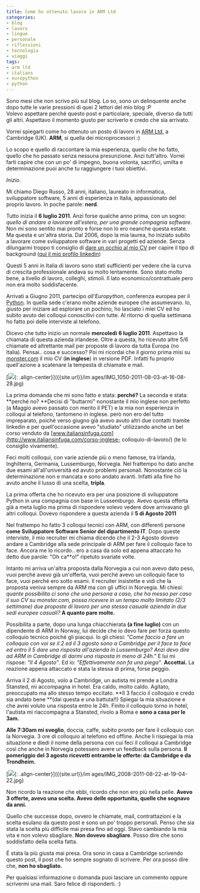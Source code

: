 ```yaml
---
title: Come ho ottenuto lavoro in ARM Ltd
categories:
- blog
- lavoro
- lingue
- personale
- riflessioni
- tecnologia
- viaggi
tags:
- arm ltd
- italians
- europython
- python
---
```

Sono mesi che non scrivo più sul blog. Lo so, sono un delinquente anche dopo
tutte le varie pressioni di quei 2 lettori del mio blog :P  
Volevo aspettare perché questo post e particolare, speciale, diverso da tutti
gli altri. Aspettavo il momento giusto per scriverlo e credo che sia arrivato.

Vorrei spiegarti come ho ottenuto un posto di lavoro in [ARM
Ltd](http://www.arm.com), a Cambridge (UK). **ARM**, si quella dei
microprocessori :)

Lo scopo e quello di raccontare la mia esperienza, quello che ho fatto, quello
che ho passato senza nessuna presunzione. Anzi tutt'altro. Vorrei farti capire
che con un po' di impegno, buona volonta, sacrifici, umilta e determinazione
puoi anche tu raggiungere i tuoi obiettivi.

_Inizio_.

Mi chiamo Diego Russo, 28 anni, italiano, laureato in informatica,
sviluppatore software, 5 anni di esperienza in Italia, appassionato del
proprio lavoro. In poche parole: **nerd**.

Tutto inizia il **6 luglio 2011**. Anzi forse qualche anno prima, con un
sogno: _quello di andare a lavorare all'estero, per una grande compagnia
software_. Non mi sono sentito mai pronto e forse non lo ero neanche questa
estate. Ma questa e un'altra storia. Dal 2006, dopo la mia laurea, ho iniziato
subito a lavorare come sviluppatore software in vari progetti ed aziende.
Senza dilungarmi troppo ti consiglio di [dare un occhio al mio
CV](http://diegor.it/it/curriculum) per capire il tipo di background ([qui il
mio profilo linkedin](http://uk.linkedin.com/in/diegor))

Questi 5 anni in Italia di lavoro sono stati sufficienti per vedere che la
curva di crescita professionale andava su molto lentamente. Sono stato molto
bene, a livello di lavoro, colleghi, stimoli. Il lato economico/contrattuale
pero non era molto soddisfacente.

Arrivati a Giugno 2011, partecipo _all'Europython_, conferenza europea per il
[Python](http://python.org/). In quella sede c'erano molte aziende europee che
assumevano. Io, giusto per iniziare ad esplorare un pochino, ho lasciato i
miei CV ed ho subito avuto dei colloqui conoscitivi con tutte. Al ritorno di
quella settimana ho fatto poi delle interviste al telefono.

Dicevo che tutto inizio un normale **mercoledì** **6 luglio 2011**. Aspettavo
la chiamata di questa azienda irlandese. Oltre a questa, ho ricevuto altre 5/6
chiamate ed altrettante mail per proposte di lavoro da tutta Europa (no
Italia). Pensai.. cosa e successo? Poi mi ricordai che il giorno prima misi su
[monster.com](http://www.monster.com) il mio CV (**in inglese**) in versione
PDF. Infatti fu proprio quell'azione a scatenare la tempesta di chiamate e
mail.

[![]({{site.url}}/images/IMG_1050-2011-08-03-at-16-08-28.jpg){: .align-center}]({{site.url}}/im
ages/IMG_1050-2011-08-03-at-16-08-28.jpg)

La prima domanda che mi sono fatto e stata: **perché?** La seconda e stata:
**perché no? **Decisi di "buttarmi" nonostante il mio inglese non perfetto (a
Maggio avevo passato con merito il PET) e la mia non esperienza in colloqui al
telefono, tantomeno in inglese. però non ero del tutto impreparato, poiché
verso giugno già avevo avuto altri due contatti tramite linkedin e per
quell'occasione avevo "studiato" utilizzando anche un bel corso venduto da
[www.italiansinfuga.com](http://www.italiansinfuga.com/corso-inglese-
colloquio-di-lavoro/) (te lo consiglio vivamente).

Feci molti colloqui, con varie aziende più o meno famose, tra Irlanda,
Inghilterra, Germania, Lussemburgo, Norvegia. Nel frattempo ho dato anche due
esami all'all'università ed avuto problemi personali. Nonostante ciò la
determinazione non e mancata e sono andato avanti. Infatti alla fine ho avuto
anche il lusso di una scelta, **tripla**.

La prima offerta che ho ricevuto era per una posizione di sviluppatore Python
in una compagnia con base in Lussemburgo. Avevo questa offerta già a meta
luglio ma prima di rispondere volevo vedere dove arrivavano gli altri
colloqui. Dovevo rispondere a questa azienda il **5 di Agosto 2011**

Nel frattempo ho fatto 3 colloqui tecnici con ARM, con differenti persone
**come Sviluppatore Software Senior del dipartimento IT**. Dopo queste
interviste, il mio recruiter mi chiama dicendo che il 2-3 Agosto dovevo andare
a Cambridge alla sede principale di ARM per fare il colloquio face to face.
Ancora me lo ricordo.. ero a casa da solo ed appena attaccato ho detto due
parole: "Oh ca\*\*o!" ripetuto svariate volte.

Intanto mi arriva un'altra proposta dalla Norvegia a cui non avevo dato peso,
vuoi perché avevo già un'offerta, vuoi perché avevo un colloquio face to face,
vuoi perché ero sotto esami. Il recruiter insistette e vidi che la proposta
veniva sempre da ARM ma con gli uffici in Norvegia. Mi chiesi: _quante
possibilita ci sono che una persona a caso, che ha messo per caso il suo CV su
monster.com, possa ricevere in un tempo molto limitato (2/3 settimane) due
proposte di lavoro per una stessa casuale azienda in due sedi europee
casuali?_ **A quanto pare molte.**

Possibilita a parte, dopo una lunga chiacchierata **(a fine luglio)** con un
dipendente di ARM in Norway, lui decide che io devo fare per forza questo
colloquio tecnico poiché gli piacqui. Io gli chiesi: _"Come faccio a fare un
colloquio con voi se il 2 ed il 3 agosto sono a Cambridge per il face to face
ed entro il 5 dare una risposta all'azienda in Lussemburgo? Anzi devo dire ad
ARM in Cambridge di darmi una risposta in meno di 24h."_ E lui mi rispose:
_"Il 4 Agosto"_. Ed io: _"Effettivamente non fa una piega"_. **Accettai.** La
reazione appena attaccato e stata la stessa di prima, forse peggio.

Arriva il 2 di Agosto, volo a Cambridge, un autista mi prende a Londra
Stansted, mi accompagna in hotel. Era caldo, molto caldo. Agitato, preoccupato
ma allo stesso tempo eccitato. **Il 3 faccio il colloquio e credo sia andato
bene **(dai questa e una battuta!!) Spiegai la mia situazione e che avrei
voluto una risposta entro le 24h. Finito il colloquio torno in hotel,
l'autista mi riaccompagna a Stansted, rivolo a Roma e **sono a casa per le
3am.**

**Alle 7:30am mi sveglio**, doccia, caffe, subito pronto per fare il colloquio con la Norvegia. 3 ore di colloquio al telefono ed offline. Anche li rispiegai la mia situazione e diedi il nome della persona con cui feci il colloqui a Cambridge così che anche in Norvegia potessero avere un feedback sulla persona. **Il pomeriggio del 3 agosto ricevetti entrambe le offerte: da Cambridge e da Trondheim.**

[![]({{site.url}}/images/IMG_2008-2011-08-22-at-19-04-22.jpg){: .align-center}]({{site.url}}/im
ages/IMG_2008-2011-08-22-at-19-04-22.jpg)

Non ricordo la reazione che ebbi, ricordo che non ero più nella pelle. **Avevo
3 offerte, avevo una scelta. Avevo delle opportunita, quelle che sognavo da
anni.**

Quello che successe dopo, ovvero le chiamate, mail, contrattazioni e  la
scelta esulano da questo post e sono un po' troppo personali. Penso che sia
stata la scelta più difficile mai presa fino ad oggi. Stavo cambiando la mia
vita e non volevo sbagliare. **Non dovevo sbagliare**. Posso dire che sono
soddisfatto della scelta fatta.

É stata la più giusta mai presa. Ora sono in casa a Cambridge scrivendo questo
post, il post che ho sempre sognato di scrivere. Per ora posso dire che, **non
ho sbagliato.**

Per qualsiasi informazione o domanda puoi lasciare un commento oppure
scrivermi una mail. Saro felice di risponderti. :)

